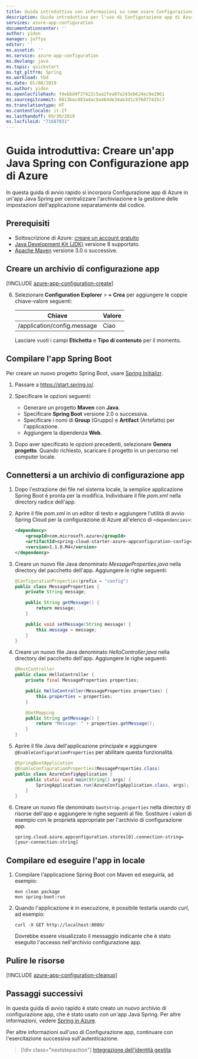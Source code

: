 ```yaml
---
title: Guida introduttiva con informazioni su come usare Configurazione app di Azure | Microsoft Docs
description: Guida introduttiva per l'uso di Configurazione app di Azure con le app Java Spring.
services: azure-app-configuration
documentationcenter: ''
author: yidon
manager: jeffya
editor: ''
ms.assetid: ''
ms.service: azure-app-configuration
ms.devlang: java
ms.topic: quickstart
ms.tgt_pltfrm: Spring
ms.workload: tbd
ms.date: 01/08/2019
ms.author: yidon
ms.openlocfilehash: f4ebbd4f37422c5aa2fea07a243eb624ec9e2961
ms.sourcegitcommit: 6013bacd83a4ac8a464de34ab3d1c976077425c7
ms.translationtype: HT
ms.contentlocale: it-IT
ms.lasthandoff: 09/30/2019
ms.locfileid: "71687031"
---
```

# <a name="quickstart-create-a-java-spring-app-with-azure-app-configuration"></a>Guida introduttiva: Creare un'app Java Spring con Configurazione app di Azure

In questa guida di avvio rapido si incorpora Configurazione app di Azure in un'app Java Spring per centralizzare l'archiviazione e la gestione delle impostazioni dell'applicazione separatamente dal codice.

## <a name="prerequisites"></a>Prerequisiti

- Sottoscrizione di Azure: [creare un account gratuito](https://azure.microsoft.com/free/)
- [Java Development Kit (JDK)](https://docs.microsoft.com/java/azure/jdk) versione 8 supportato.
- [Apache Maven](https://maven.apache.org/download.cgi) versione 3.0 o successive.

## <a name="create-an-app-configuration-store"></a>Creare un archivio di configurazione app

[!INCLUDE [azure-app-configuration-create](../../includes/azure-app-configuration-create.md)]

6. Selezionare **Configuration Explorer** >  **+ Crea** per aggiungere le coppie chiave-valore seguenti:

    | Chiave | Valore |
    |---|---|
    | /application/config.message | Ciao |

    Lasciare vuoti i campi **Etichetta** e **Tipo di contenuto** per il momento.

## <a name="create-a-spring-boot-app"></a>Compilare l'app Spring Boot

Per creare un nuovo progetto Spring Boot, usare [Spring Initializr](https://start.spring.io/).

1. Passare a <https://start.spring.io/>.

2. Specificare le opzioni seguenti:

   * Generare un progetto **Maven** con **Java**.
   * Specificare **Spring Boot** versione 2.0 o successiva.
   * Specificare i nomi di **Group** (Gruppo) e **Artifact** (Artefatto) per l'applicazione.
   * Aggiungere la dipendenza **Web**.

3. Dopo aver specificato le opzioni precedenti, selezionare **Genera progetto**. Quando richiesto, scaricare il progetto in un percorso nel computer locale.

## <a name="connect-to-an-app-configuration-store"></a>Connettersi a un archivio di configurazione app

1. Dopo l'estrazione dei file nel sistema locale, la semplice applicazione Spring Boot è pronta per la modifica. Individuare il file *pom.xml* nella directory radice dell'app.

2. Aprire il file *pom.xml* in un editor di testo e aggiungere l'utilità di avvio Spring Cloud per la configurazione di Azure all'elenco di `<dependencies>`:

    ```xml
    <dependency>
        <groupId>com.microsoft.azure</groupId>
        <artifactId>spring-cloud-starter-azure-appconfiguration-config</artifactId>
        <version>1.1.0.M4</version>
    </dependency>
    ```

3. Creare un nuovo file Java denominato *MessageProperties.java* nella directory del pacchetto dell'app. Aggiungere le righe seguenti:

    ```java
    @ConfigurationProperties(prefix = "config")
    public class MessageProperties {
        private String message;

        public String getMessage() {
            return message;
        }

        public void setMessage(String message) {
            this.message = message;
        }
    }
    ```

4. Creare un nuovo file Java denominato *HelloController.java* nella directory del pacchetto dell'app. Aggiungere le righe seguenti:

    ```java
    @RestController
    public class HelloController {
        private final MessageProperties properties;

        public HelloController(MessageProperties properties) {
            this.properties = properties;
        }

        @GetMapping
        public String getMessage() {
            return "Message: " + properties.getMessage();
        }
    }
    ```

5. Aprire il file Java dell'applicazione principale e aggiungere `@EnableConfigurationProperties` per abilitare questa funzionalità.

    ```java
    @SpringBootApplication
    @EnableConfigurationProperties(MessageProperties.class)
    public class AzureConfigApplication {
        public static void main(String[] args) {
            SpringApplication.run(AzureConfigApplication.class, args);
        }
    }
    ```

6. Creare un nuovo file denominato `bootstrap.properties` nella directory di risorse dell'app e aggiungere le righe seguenti al file. Sostituire i valori di esempio con le proprietà appropriate per l'archivio di configurazione app.

    ```properties
    spring.cloud.azure.appconfiguration.stores[0].connection-string=[your-connection-string]
    ```

## <a name="build-and-run-the-app-locally"></a>Compilare ed eseguire l'app in locale

1. Compilare l'applicazione Spring Boot con Maven ed eseguirla, ad esempio:

    ```shell
    mvn clean package
    mvn spring-boot:run
    ```
2. Quando l'applicazione è in esecuzione, è possibile testarla usando *curl*, ad esempio:

      ```shell
      curl -X GET http://localhost:8080/
      ```
    Dovrebbe essere visualizzato il messaggio indicante che è stato eseguito l'accesso nell'archivio configurazione app.

## <a name="clean-up-resources"></a>Pulire le risorse

[!INCLUDE [azure-app-configuration-cleanup](../../includes/azure-app-configuration-cleanup.md)]

## <a name="next-steps"></a>Passaggi successivi

In questa guida di avvio rapido è stato creato un nuovo archivio di configurazione app, che è stato usato con un'app Java Spring. Per altre informazioni, vedere [Spring in Azure](https://docs.microsoft.com/java/azure/spring-framework/).

Per altre informazioni sull'uso di Configurazione app, continuare con l'esercitazione successiva sull'autenticazione.

> [!div class="nextstepaction"]
> [Integrazione dell'identità gestita](./howto-integrate-azure-managed-service-identity.md)
